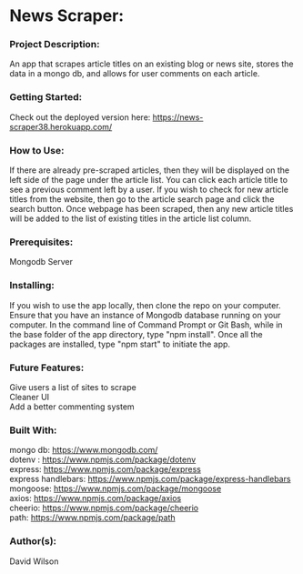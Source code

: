 # **News Scraper:**

### **Project Description:**

An app that scrapes article titles on an existing blog or news site, stores the data in a mongo db, and allows for user comments on each article.

### **Getting Started:**

Check out the deployed version here: https://news-scraper38.herokuapp.com/

### **How to Use:**

If there are already pre-scraped articles, then they will be displayed on the left side of the page under the article list. You can click each article title to see a previous comment left by a user. If you wish to check for new article titles from the website, then go to the article search page and click the search button. Once webpage has been scraped, then any new article titles will be added to the list of existing titles in the article list column.

### **Prerequisites:**

Mongodb Server

### **Installing:**

If you wish to use the app locally, then clone the repo on your computer. Ensure that you have an instance of Mongodb database running on your computer. In the command line of Command Prompt or Git Bash, while in the base folder of the app directory, type "npm install". Once all the packages are installed, type "npm start" to initiate the app.

### **Future Features:**

Give users a list of sites to scrape<br/>
Cleaner UI<br/>
Add a better commenting system

### **Built With:**

mongo db: https://www.mongodb.com/ <br/>
dotenv : https://www.npmjs.com/package/dotenv <br/>
express: https://www.npmjs.com/package/express <br/>
express handlebars: https://www.npmjs.com/package/express-handlebars <br/>
mongoose: https://www.npmjs.com/package/mongoose <br/>
axios: https://www.npmjs.com/package/axios <br/>
cheerio: https://www.npmjs.com/package/cheerio <br/>
path: https://www.npmjs.com/package/path

### **Author(s):**

David Wilson
